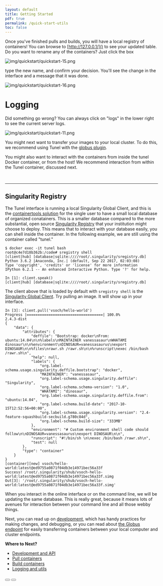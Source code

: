 ```yaml
---
layout: default
title: Getting Started
pdf: true
permalink: /quick-start-utils
toc: false
---
```


Once you've finished pulls and builds, you will have a local registry of containers!
You can browse to [http://127.0.0.1/]() to see your updated table. Do you want to rename
any of the containers? Just click the box

![img/quickstart/quickstart-15.png](img/quickstart/quickstart-15.png)

type the new name, and confirm your decision. You'll see the change in the interface
and a message that it was done.

![img/quickstart/quickstart-16.png](img/quickstart/quickstart-16.png)



# Logging

Did something go wrong? You can always click on "logs" in the lower right to
see the current server logs.

![img/quickstart/quickstart-11.png](img/quickstart/quickstart-11.png)

You might next want to transfer your images to your local cluster. To do this,
we recommend using Tunel with the [globus plugin](/interface/plugin-globus).

You might also want to interact with the containers from inside the tunel Docker
container, or from the host! We recommend interaction from within the
Tunel container, discussed next.

<br>
<hr>


## Singularity Registry
The Tunel interface is running a local Singularity Global Client, and this is
the <a href="https://singularityhub.github.io/sregistry-cli" target="_blank">containertools solution</a> 
for the single user to have a small local database of organized conatainers. 
This is a smaller database compared to the more substantial, open source
<a href="https://singularityhub.github.io/sregistry" target="_blank">Singularity Registry</a>
that your institution might choose to deploy. This means that to interact with your 
database easily, you can shell inside the container. In
the following example, we are still using the container called "tunel."

```
$ docker exec -it tunel bash
root@c4e7d18b362b:/code# sregistry shell
[client|hub] [database|sqlite:////root/.singularity/sregistry.db]
Python 3.6.2 |Anaconda, Inc.| (default, Sep 22 2017, 02:03:08) 
Type 'copyright', 'credits' or 'license' for more information
IPython 6.2.1 -- An enhanced Interactive Python. Type '?' for help.

In [1]: client.speak()
[client|hub] [database|sqlite:////root/.singularity/sregistry.db]
```

The client above that is loaded by default with `sregistry shell` is the
<a href="https://singularityhub.github.io/sregistry-cli" target="_blank">Singularity Global Client</a>.
Try pulling an image. It will show up in your interface.

```
In [3]: client.pull('vsoch/hello-world')
Progress |===================================| 100.0% 
2.4.3-dist
{
    "data": {
        "attributes": {
            "deffile": "Bootstrap: docker\nFrom: ubuntu:14.04\n\n%labels\nMAINTAINER vanessasaur\nWHATAMI dinosaur\n\n%environment\nDINOSAUR=vanessasaurus\nexport DINOSAUR\n\n%files\nrawr.sh /rawr.sh\n\n%runscript\nexec /bin/bash /rawr.sh\n",
            "help": null,
            "labels": {
                "org.label-schema.usage.singularity.deffile.bootstrap": "docker",
                "MAINTAINER": "vanessasaur",
                "org.label-schema.usage.singularity.deffile": "Singularity",
                "org.label-schema.schema-version": "1.0",
                "WHATAMI": "dinosaur",
                "org.label-schema.usage.singularity.deffile.from": "ubuntu:14.04",
                "org.label-schema.build-date": "2017-10-15T12:52:56+00:00",
                "org.label-schema.usage.singularity.version": "2.4-feature-squashbuild-secbuild.g780c84d",
                "org.label-schema.build-size": "333MB"
            },
            "environment": "# Custom environment shell code should follow\n\nDINOSAUR=vanessasaurus\nexport DINOSAUR\n\n",
            "runscript": "#!/bin/sh \n\nexec /bin/bash /rawr.sh\n",
            "test": null
        },
        "type": "container"
    }
}
[container][new] vsoch/hello-world:latest@ed9755a0871f04db3e14971bec56a33f
Success! /root/.singularity/shub/vsoch-hello-world:latest@ed9755a0871f04db3e14971bec56a33f.simg
Out[3]: '/root/.singularity/shub/vsoch-hello-world:latest@ed9755a0871f04db3e14971bec56a33f.simg'
```

When you interact in the online interface or on the command line, we will be
updating the same database. This is really great, because it means lots of avenues
for interaction between your command line and all those webby things.

Next, you can read up on [development](/interface/development), which has handy practices
for making changes, and debugging, or you can read about [the Globus endpoint](/interface/plugin-globus)
for easily transferring containers between your local computer and cluster endpoints.

<strong>Where to Next?</strong>

 - [Development and API](/interface/development)
 - [Pull containers](/interface/quick-start-pull)
 - [Build containers](/interface/quick-start-build)
 - [Logging and utils](/interface/quick-start-utils)

<div>
    <a href="/interface/quick-start-pull"><button class="previous-button btn btn-primary"><i class="fa fa-chevron-left"></i> </button></a>
    <a href="/interface/development"><button class="next-button btn btn-primary"><i class="fa fa-chevron-right"></i> </button></a>
</div><br>
